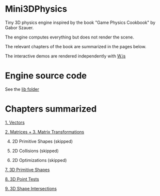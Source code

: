 # Mini3DPhysics

Tiny 3D physics engine inspired by the book "Game Physics Cookbook" by Gabor Szauer.

The engine computes everything but does not render the scene.

The relevant chapters of the book are summarized in the pages below.

The interactive demos are rendered independently with [W.js](https://xem.github.io/W)

# Engine source code

See the [lib folder](https://github.com/xem/mini3Dphysics/tree/gh-pages/lib)

# Chapters summarized

[1. Vectors](https://xem.github.io/mini3Dphysics/1/)

[2. Matrices + 3. Matrix Transformations](https://xem.github.io/mini3Dphysics/2/)

4. 2D Primitive Shapes (skipped)

5. 2D Collisions (skipped)

6. 2D Optimizations (skipped)

[7. 3D Primitive Shapes](https://xem.github.io/mini3Dphysics/7/)

[8. 3D Point Tests](https://xem.github.io/mini3Dphysics/8/)

[9. 3D Shape Intersections](https://xem.github.io/mini3Dphysics/9/)
<!--



10. 3D Line Intersections

11. Triangles and Meshes

12. Models and Scenes

13. Camera and Frustum

14. Constraint Solving

15. Manifolds and Impulses

16. Springs and Joints

-->